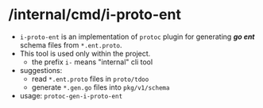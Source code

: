 # /internal/cmd/i-proto-ent

- `i-proto-ent` is an implementation of `protoc` plugin for generating **_go ent_** schema files from `*.ent.proto`.
- This tool is used only within the project.
  - the prefix `i-` means "internal" cli tool
- suggestions:
  - read `*.ent.proto` files in `proto/tdoo`
  - generate `*.gen.go` files into `pkg/v1/schema`
- usage: `protoc-gen-i-proto-ent`